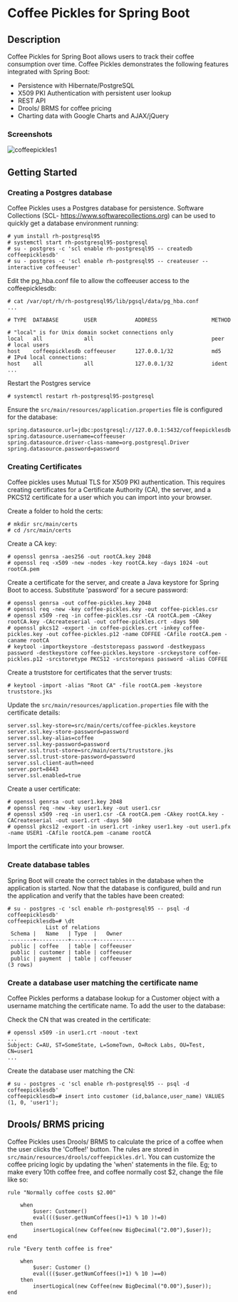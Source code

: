 # Coffee Pickles for Spring Boot

## Description

Coffee Pickles for Spring Boot allows users to track their coffee consumption over time. Coffee Pickles demonstrates the following features integrated with Spring Boot:

* Persistence with Hibernate/PostgreSQL
* X509 PKI Authentication with persistent user lookup
* REST API
* Drools/ BRMS for coffee pricing
* Charting data with Google Charts and AJAX/jQuery

### Screenshots

![coffeepickles1](http://i.imgur.com/ZFpAJly.png)

## Getting Started

### Creating a Postgres database

Coffee Pickles uses a Postgres database for persistence. Software Collections (SCL- https://www.softwarecollections.org) can be used to quickly get a database environment running:

```
# yum install rh-postgresql95
# systemctl start rh-postgresql95-postgresql
# su - postgres -c 'scl enable rh-postgresql95 -- createdb coffeepicklesdb'
# su - postgres -c 'scl enable rh-postgresql95 -- createuser --interactive coffeeuser'
```
Edit the pg_hba.conf file to allow the coffeeuser access to the coffeepicklesdb:

```
# cat /var/opt/rh/rh-postgresql95/lib/pgsql/data/pg_hba.conf
...

# TYPE  DATABASE        USER            ADDRESS                 METHOD

# "local" is for Unix domain socket connections only
local   all             all                                     peer
# local users
host    coffeepicklesdb coffeeuser      127.0.0.1/32            md5
# IPv4 local connections:
host    all             all             127.0.0.1/32            ident
...
```
Restart the Postgres service
```
# systemctl restart rh-postgresql95-postgresql
```
Ensure the `src/main/resources/application.properties` file is configured for the database:

```
spring.datasource.url=jdbc:postgresql://127.0.0.1:5432/coffeepicklesdb
spring.datasource.username=coffeeuser
spring.datasource.driver-class-name=org.postgresql.Driver
spring.datasource.password=password
```

### Creating Certificates

Coffee pickles uses Mutual TLS for X509 PKI authentication. This requires creating certificates for a Certificate Authority (CA), the server, and a PKCS12 certificate for a user which you can import into your browser.

Create a folder to hold the certs:
```
# mkdir src/main/certs
# cd /src/main/certs
```
Create a CA key:
```
# openssl genrsa -aes256 -out rootCA.key 2048
# openssl req -x509 -new -nodes -key rootCA.key -days 1024 -out rootCA.pem
```
Create a certificate for the server, and create a Java keystore for Spring Boot to access. Substitute 'password' for a secure password:
```
# openssl genrsa -out coffee-pickles.key 2048
# openssl req -new -key coffee-pickles.key -out coffee-pickles.csr
# openssl x509 -req -in coffee-pickles.csr -CA rootCA.pem -CAkey rootCA.key -CAcreateserial -out coffee-pickles.crt -days 500
# openssl pkcs12 -export -in coffee-pickles.crt -inkey coffee-pickles.key -out coffee-pickles.p12 -name COFFEE -CAfile rootCA.pem -caname rootCA
# keytool -importkeystore -deststorepass password -destkeypass password -destkeystore coffee-pickles.keystore -srckeystore coffee-pickles.p12 -srcstoretype PKCS12 -srcstorepass password -alias COFFEE
```
Create a truststore for certificates that the server trusts:
```
# keytool -import -alias "Root CA" -file rootCA.pem -keystore truststore.jks
```

Update the `src/main/resources/application.properties` file with the certificate details:
```
server.ssl.key-store=src/main/certs/coffee-pickles.keystore
server.ssl.key-store-password=password
server.ssl.key-alias=coffee
server.ssl.key-password=password
server.ssl.trust-store=src/main/certs/truststore.jks
server.ssl.trust-store-password=password
server.ssl.client-auth=need
server.port=8443
server.ssl.enabled=true
```
Create a user certificate:
```
# openssl genrsa -out user1.key 2048
# openssl req -new -key user1.key -out user1.csr
# openssl x509 -req -in user1.csr -CA rootCA.pem -CAkey rootCA.key -CACreateserial -out user1.crt -days 500
# openssl pkcs12 -export -in user1.crt -inkey user1.key -out user1.pfx -name USER1 -CAfile rootCA.pem -caname rootCA
```
Import the certificate into your browser.


### Create database tables

Spring Boot will create the correct tables in the database when the application is started. Now that the database is configured, build and run the application and verify that the tables have been created:

```
# su - postgres -c 'scl enable rh-postgresql95 -- psql -d coffeepicklesdb'
coffeepicklesdb=# \dt
            List of relations
 Schema |   Name   | Type  |   Owner
--------+----------+-------+------------
 public | coffee   | table | coffeeuser
 public | customer | table | coffeeuser
 public | payment  | table | coffeeuser
(3 rows)
```

### Create a database user matching the certificate name

Coffee Pickles performs a database lookup for a Customer object with a username matching the certificate name. To add the user to the database:

Check the CN that was created in the certificate:
```
# openssl x509 -in user1.crt -noout -text
...
Subject: C=AU, ST=SomeState, L=SomeTown, O=Rock Labs, OU=Test, CN=user1
...
```
Create the database user matching the CN:

```
# su - postgres -c 'scl enable rh-postgresql95 -- psql -d coffeepicklesdb'
coffeepicklesdb=# insert into customer (id,balance,user_name) VALUES (1, 0, 'user1');
```

## Drools/ BRMS pricing

Coffee Pickles uses Drools/ BRMS to calculate the price of a coffee when the user clicks the 'Coffee!' button. The rules are stored in `src/main/resources/drools/coffeepickles.drl`. You can customize the coffee pricing logic by updating the 'when' statements in the file. Eg; to make every 10th coffee free, and coffee normally cost $2, change the file like so:
```
rule "Normally coffee costs $2.00"

    when
        $user: Customer()
        eval((($user.getNumCoffees()+1) % 10 )!=0)
    then
        insertLogical(new Coffee(new BigDecimal("2.00"),$user));
end

rule "Every tenth coffee is free"

    when
        $user: Customer ()
        eval((($user.getNumCoffees()+1) % 10 )==0)
    then
        insertLogical(new Coffee(new BigDecimal("0.00"),$user));
end
```


